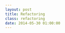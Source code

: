 ```yaml
---
layout: post
title: Refactoring
class: refactoring
date: 2014-05-30 01:00:00
---
```


[comic]: http://twitter.com/siavash/status/452576608654598144/photo/1
